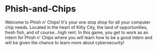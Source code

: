# Phish-and-Chips
Welcome to Phish n' Chips! It's your one stop shop for all your computer chip needs. Located in the heart of Kitty City, the land of opportunities, fresh fish, and of course…high rent. In this game, you get to work as an intern for Phish n' Chips where you will learn how to be a good intern and will be given the chance to learn more about cybersecurity!

